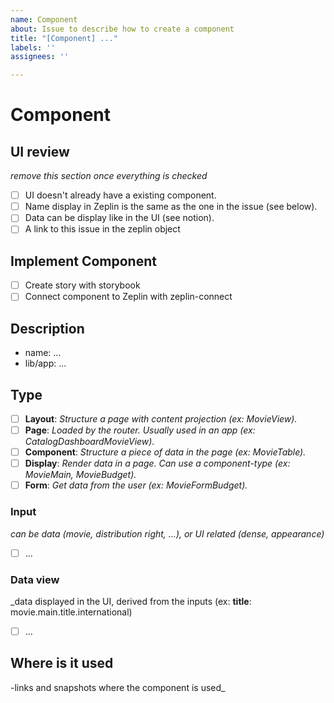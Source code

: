 ```yaml
---
name: Component
about: Issue to describe how to create a component
title: "[Component] ..."
labels: ''
assignees: ''

---
```


# Component

## UI review
_remove this section once everything is checked_
- [ ] UI doesn't already have a existing component.
- [ ] Name display in Zeplin is the same as the one in the issue (see below).
- [ ] Data can be display like in the UI (see notion).
- [ ] A link to this issue in the zeplin object

## Implement Component
- [ ] Create story with storybook
- [ ] Connect component to Zeplin with zeplin-connect

## Description

- name: ...
- lib/app: ...

## Type
- [ ] **Layout**: _Structure a page with content projection (ex: MovieView)._
- [ ] **Page**: _Loaded by the router. Usually used in an app (ex: CatalogDashboardMovieView)._
- [ ] **Component**: _Structure a piece of data in the page (ex: MovieTable)._
- [ ] **Display**: _Render data in a page. Can use a component-type (ex: MovieMain, MovieBudget)._
- [ ] **Form**: _Get data from the user (ex: MovieFormBudget)._

### Input
_can be data (movie, distribution right, ...), or UI related (dense, appearance)_
- [ ] ...

### Data view
_data displayed in the UI, derived from the inputs (ex: **title**: movie.main.title.international)
- [ ] ...

## Where is it used
-links and snapshots where the component is used_
